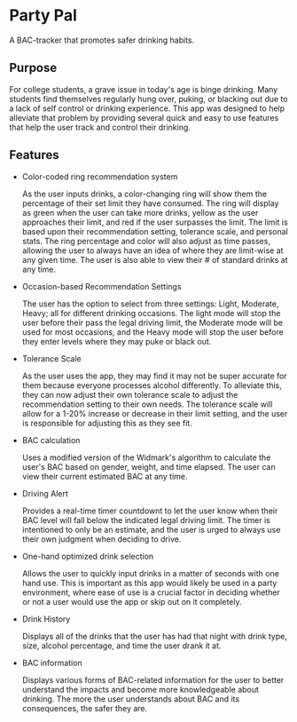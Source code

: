 # Party Pal
A BAC-tracker that promotes safer drinking habits.

## Purpose
For college students, a grave issue in today's age is binge drinking. Many students find themselves regularly hung over, puking, or blacking out due to a lack of self control or drinking experience. This app was designed to help alleviate that problem by providing several quick and easy to use features that help the user track and control their drinking. 

## Features
- Color-coded ring recommendation system
  
  As the user inputs drinks, a color-changing ring will show them the percentage of their set limit they have consumed. The ring will display as green when the user can take more drinks, yellow as the user approaches their limit, and red if the user surpasses the limit. The limit is based upon their recommendation setting, tolerance scale, and personal stats. The ring percentage and color will also adjust as time passes, allowing the user to always have an idea of where they are limit-wise at any given time. The user is also able to view their # of standard drinks at any time. 

- Occasion-based Recommendation Settings

  
  The user has the option to select from three settings: Light, Moderate, Heavy; all for different drinking occasions. The light mode will stop the user before their pass the legal driving limit, the Moderate mode will be used for most occasions, and the Heavy mode will stop the user before they enter levels where they may puke or black out.

- Tolerance Scale
  
  As the user uses the app, they may find it may not be super accurate for them because everyone processes alcohol differently. To alleviate this, they can now adjust their own tolerance scale to adjust the recommendation setting to their own needs. The tolerance scale will allow for a 1-20% increase or decrease in their limit setting, and the user is responsible for adjusting this as they see fit. 
  
- BAC calculation
  
  Uses a modified version of the Widmark's algorithm to calculate the user's BAC based on gender, weight, and time elapsed. The user can view their current estimated BAC at any time.

- Driving Alert
  
  Provides a real-time timer countdownt to let the user know when their BAC level will fall below the indicated legal driving limit. The timer is intentioned to only be an estimate, and the user is urged to always use their own judgment when deciding to drive.

- One-hand optimized drink selection
  
  Allows the user to quickly input drinks in a matter of seconds with one hand use. This is important as this app would likely be used in a party environment, where ease of use is a crucial factor in deciding whether or not a user would use the app or skip out on it completely.

- Drink History
  
  Displays all of the drinks that the user has had that night with drink type, size, alcohol percentage, and time the user drank it at. 
    
- BAC information
  
  Displays various forms of BAC-related information for the user to better understand the impacts and become more knowledgeable about drinking. The more the user understands about BAC and its consequences, the safer they are.
  
